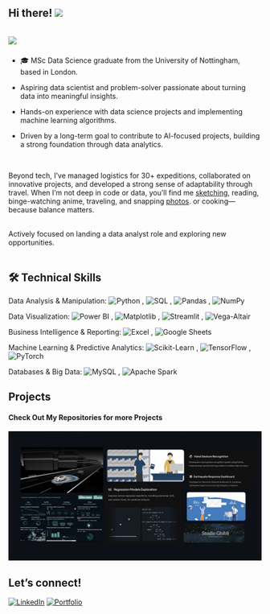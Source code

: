 

## Hi there! <img src="https://emojis.slackmojis.com/emojis/images/1536351075/4594/blob-wave.gif" width="25"/>

##  <img src="https://readme-typing-svg.demolab.com?font=Fira+Code&pause=1000&color=3366CC&width=435&lines=Ex+Data+Analyst+%40+Foliage+Outdoors;MSc+Data+Science+%40+UoN+(Merit);3x+Google+Certified+Professional;Aspiring+Data+Scientist;AI+Enthusiast"/>

 - 🎓 MSc Data Science graduate from the University of Nottingham, based in London. <br/>

- Aspiring data scientist and problem-solver passionate about turning data into meaningful insights. <br/>

- Hands-on experience with data science projects and implementing machine learning algorithms. <br/>

- Driven by a long-term goal to contribute to AI-focused projects, building a strong foundation through data analytics. <br/>

 <br/>

Beyond tech, I’ve managed logistics for 30+ expeditions, collaborated on innovative projects, and developed a strong sense of adaptability through travel. When I’m not deep in code or data, you’ll find me [sketching](https://www.tumblr.com/blog/sketchink), reading, binge-watching anime, traveling, and snapping [photos](https://www.instagram.com/shreeya.k___/). or cooking—because balance matters. <br/>

<br/> 
Actively focused on landing a data analyst role and exploring new opportunities. <br/>

<br/> 


## 🛠️ Technical Skills   <br/> 

Data Analysis & Manipulation:  ![Python](https://img.shields.io/badge/-Python-black?logo=python&logoColor=white) ,  ![SQL](https://img.shields.io/badge/-SQL-black?logo=mysql&logoColor=white) ,  ![Pandas](https://img.shields.io/badge/-Pandas-black?logo=pandas&logoColor=white) ,  ![NumPy](https://img.shields.io/badge/-NumPy-black?logo=numpy&logoColor=white)  

Data Visualization: ![Power BI](https://img.shields.io/badge/-Power%20BI-black?logo=powerbi&logoColor=white) ,  ![Matplotlib](https://img.shields.io/badge/-Matplotlib-black?logo=plotly&logoColor=white) , ![Streamlit](https://img.shields.io/badge/-Streamlit-black?logo=streamlit&logoColor=white) , ![Vega-Altair](https://img.shields.io/badge/-Vega%20Altair-black?logo=vega&logoColor=white)  

Business Intelligence & Reporting:  ![Excel](https://img.shields.io/badge/-Excel-black?logo=microsoftexcel&logoColor=white) , ![Google Sheets](https://img.shields.io/badge/-Google%20Sheets-black?logo=googlesheets&logoColor=white)  

Machine Learning & Predictive Analytics: ![Scikit-Learn](https://img.shields.io/badge/-Scikit--Learn-black?logo=scikitlearn&logoColor=white) , ![TensorFlow](https://img.shields.io/badge/-TensorFlow-black?logo=tensorflow&logoColor=white) , ![PyTorch](https://img.shields.io/badge/-PyTorch-black?logo=pytorch&logoColor=white)  


Databases & Big Data: ![MySQL](https://img.shields.io/badge/-MySQL-black?logo=mysql&logoColor=white) , ![Apache Spark](https://img.shields.io/badge/-Apache%20Spark-black?logo=apachespark&logoColor=white)  

## Projects 

#### Check Out My Repositories for more Projects 
![pjct1](https://github.com/Shriyaak/Shriyaak/blob/e5819abfdba7d137b046d6e1d7ec7927d2ae31a6/finale.jpg)



## Let’s connect!  

[<img alt="LinkedIn" src="https://img.shields.io/badge/LinkedIn-%23001B3A.svg?&style=for-the-badge&logo=LinkedIn&logoColor=white" />](https://www.linkedin.com/in/shreeyakumbhoje/)
[![Portfolio](https://img.shields.io/badge/Portfolio-001B3A?style=for-the-badge&logo=portfolio&logoColor=white)](https://shreeyakumbhojeportfolio.framer.website/)












